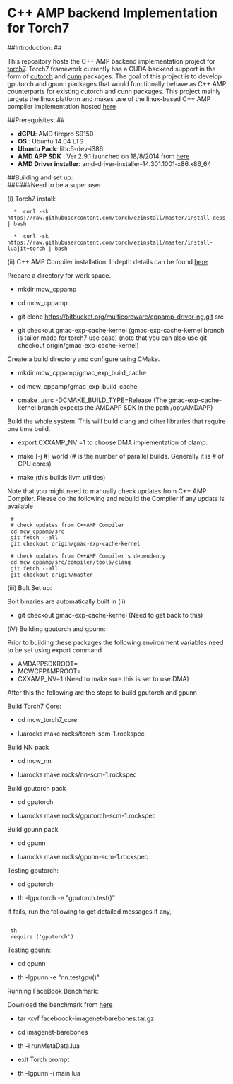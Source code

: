 # C++ AMP backend Implementation for Torch7 #

##Introduction: ##

This repository hosts the C++ AMP backend implementation project for  [torch7](http://torch.ch/). Torch7 framework currently has a CUDA backend support in the form of [cutorch](https://github.com/torch/cutorch) and [cunn](https://github.com/torch/cunn) packages. The goal of this project is to develop  gputorch and gpunn packages that would functionally behave as  C++ AMP counterparts for existing cutorch and cunn packages. This project mainly targets the linux platform and makes use of the linux-based C++ AMP compiler implementation hosted [here](https://bitbucket.org/multicoreware/cppamp-driver-ng/overview)


##Prerequisites: ##
* **dGPU**:  AMD firepro S9150
* **OS** : Ubuntu 14.04 LTS
* **Ubuntu Pack**: libc6-dev-i386
* **AMD APP SDK** : Ver 2.9.1 launched on 18/8/2014 from [here](http://developer.amd.com/tools-and-sdks/opencl-zone/amd-accelerated-parallel-processing-app-sdk/)
* **AMD Driver installer**: amd-driver-installer-14.301.1001-x86.x86_64


##Building and set up:    
######Need to be a super user

(i) Torch7 install: 

      *  curl -sk https://raw.githubusercontent.com/torch/ezinstall/master/install-deps | bash
  
      *  curl -sk https://raw.githubusercontent.com/torch/ezinstall/master/install-luajit+torch | bash
      


(ii)  C++ AMP Compiler installation: Indepth details can be found [here](https://bitbucket.org/multicoreware/cppamp-driver-ng/overview)

Prepare a directory for work space.

   * mkdir mcw_cppamp

   * cd mcw_cppamp 
   
   * git clone https://bitbucket.org/multicoreware/cppamp-driver-ng.git src

   * git checkout gmac-exp-cache-kernel (gmac-exp-cache-kernel branch is tailor made for torch7 use case)
(note that you can also use git checkout origin/gmac-exp-cache-kernel)

Create a build directory and configure using CMake.

  *  mkdir mcw_cppamp/gmac_exp_build_cache

  * cd mcw_cppamp/gmac_exp_build_cache

   * cmake ../src -DCMAKE_BUILD_TYPE=Release (The gmac-exp-cache-kernel branch expects the AMDAPP SDK in the path /opt/AMDAPP)

Build the whole system. This will build clang and other libraries that require one time build.

  * export CXXAMP_NV =1  to choose DMA implementation of clamp.

  * make [-j #] world           (# is the number of parallel builds. Generally it is # of CPU cores)

  * make                        (this builds llvm utilities)

Note that you might need to manually check updates from C++ AMP Compiler.
Please do the following and rebuild the Compiler if any update is available

```
 #
 # check updates from C++AMP Compiler
 cd mcw_cppamp/src
 git fetch --all
 git checkout origin/gmac-exp-cache-kernel

 # check updates from C++AMP Compiler's dependency
 cd mcw_cppamp/src/compiler/tools/clang
 git fetch --all
 git checkout origin/master
```

(iii) Bolt Set up:

Bolt binaries are automatically built in (ii)

  * git checkout gmac-exp-cache-kernel (Need to get back to this)


(iV) Building gputorch and gpunn:

Prior to building these packages the following environment variables need to be set using export command

* AMDAPPSDKROOT=<path to AMD APP SDK>
* MCWCPPAMPROOT=<path to mcw_cppamp dir>
* CXXAMP_NV=1 (Need to make sure this is set to use DMA)

After this the following are the steps to build gputorch and gpunn

Build Torch7 Core:

  *  cd mcw_torch7_core

  *  luarocks make rocks/torch-scm-1.rockspec

Build NN pack

  * cd mcw_nn

  * luarocks make rocks/nn-scm-1.rockspec

Build gputorch pack

  * cd gputorch

  * luarocks make rocks/gputorch-scm-1.rockspec

Build gpunn pack

  * cd gpunn

  * luarocks make rocks/gpunn-scm-1.rockspec


Testing gputorch:

* cd gputorch

* th -lgputorch -e "gputorch.test()"

If fails, run the following to get detailed messages if any,
 
```

 th
 require ('gputorch')
```


Testing gpunn:

* cd gpunn

* th -lgpunn -e "nn.testgpu()"

Running FaceBook Benchmark:

Download the benchmark from [here](https://multicorewareinc.egnyte.com/dl/31EBfMX0vr)

* tar -xvf faceboook-imagenet-barebones.tar.gz

* cd imagenet-barebones

* th -i runMetaData.lua

* exit Torch prompt

* th -lgpunn -i main.lua
